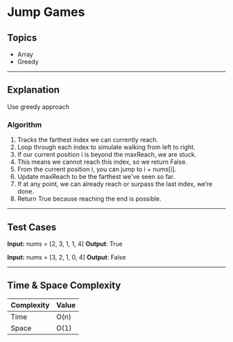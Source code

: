 # Jump Games

## Topics
- Array
- Greedy

---

## Explanation

Use greedy approach

### Algorithm

1. Tracks the farthest index we can currently reach.
2. Loop through each index to simulate walking from left to right.
3. If our current position i is beyond the maxReach, we are stuck.
4. This means we cannot reach this index, so we return False.
5. From the current position i, you can jump to i + nums[i].
6. Update maxReach to be the farthest we've seen so far.
7. If at any point, we can already reach or surpass the last index, we’re done.
8. Return True because reaching the end is possible.

---

## Test Cases

**Input:** nums = [2, 3, 1, 1, 4]
**Output**: True

**Input:** nums = [3, 2, 1, 0, 4]
**Output**: False

--- 

## Time & Space Complexity

| Complexity | Value |
|------------|-------|
| Time       | O(n)  |
| Space      | O(1)  |
